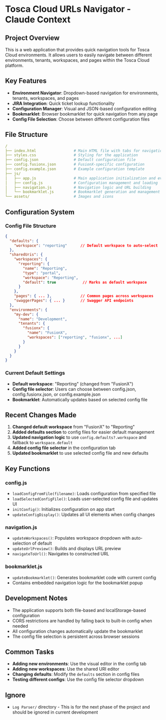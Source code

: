 # Tosca Cloud URLs Navigator - Claude Context

## Project Overview

This is a web application that provides quick navigation tools for Tosca Cloud environments. It allows users to easily navigate between different environments, tenants, workspaces, and pages within the Tosca Cloud platform.

## Key Features

- **Environment Navigator**: Dropdown-based navigation for environments, tenants, workspaces, and pages
- **JIRA Integration**: Quick ticket lookup functionality
- **Configuration Manager**: Visual and JSON-based configuration editing
- **Bookmarklet**: Browser bookmarklet for quick navigation from any page
- **Config File Selection**: Choose between different configuration files

## File Structure

```yml
/
├── index.html                 # Main HTML file with tabs for navigation, JIRA, config, and bookmarklet
├── styles.css                 # Styling for the application
├── config.json                # Default configuration file
├── config.fusionx.json        # FusionX-specific configuration
├── config.example.json        # Example configuration template
├── js/
│   ├── app.js                 # Main application initialization and event handlers
│   ├── config.js              # Configuration management and loading
│   ├── navigation.js          # Navigation logic and URL building
│   └── bookmarklet.js         # Bookmarklet generation and management
└── assets/                    # Images and icons
```

## Configuration System

### Config File Structure

```json
{
  "defaults": {
    "workspace": "reporting"      // Default workspace to auto-select
  },
  "sharedUris": {
    "workspaces": {
      "reporting": {
        "name": "Reporting",
        "type": "portal",
        "workspace": "Reporting",
        "default": true            // Marks as default workspace
      }
    },
    "pages": { ... },             // Common pages across workspaces
    "swaggerPages": { ... }       // Swagger API endpoints
  },
  "environments": {
    "my-dev": {
      "name": "Development",
      "tenants": {
        "fusionx": {
          "name": "FusionX",
          "workspaces": ["reporting", "fusionx", ...]
        }
      }
    }
  }
}
```

### Current Default Settings

- **Default workspace**: "Reporting" (changed from "FusionX")
- **Config file selector**: Users can choose between config.json, config.fusionx.json, or config.example.json
- **Bookmarklet**: Automatically updates based on selected config file

## Recent Changes Made

1. **Changed default workspace** from "FusionX" to "Reporting"
2. **Added defaults section** to config files for easier default management
3. **Updated navigation logic** to use `config.defaults?.workspace` and fallback to `workspace.default`
4. **Added config file selector** in the configuration tab
5. **Updated bookmarklet** to use selected config file and new defaults

## Key Functions

### config.js

- `loadConfigFromFile(filename)`: Loads configuration from specified file
- `loadSelectedConfigFile()`: Loads user-selected config file and updates UI
- `initConfig()`: Initializes configuration on app start
- `updateConfigDisplay()`: Updates all UI elements when config changes

### navigation.js

- `updateWorkspaces()`: Populates workspace dropdown with auto-selection of default
- `updateUrlPreview()`: Builds and displays URL preview
- `navigateToUrl()`: Navigates to constructed URL

### bookmarklet.js

- `updateBookmarklet()`: Generates bookmarklet code with current config
- Contains embedded navigation logic for the bookmarklet popup

## Development Notes

- The application supports both file-based and localStorage-based configuration
- CORS restrictions are handled by falling back to built-in config when needed
- All configuration changes automatically update the bookmarklet
- The config file selection is persistent across browser sessions

## Common Tasks

- **Adding new environments**: Use the visual editor in the config tab
- **Adding new workspaces**: Use the shared URI editor
- **Changing defaults**: Modify the `defaults` section in config files
- **Testing different configs**: Use the config file selector dropdown

## Ignore

- `Log Parser/` directory - This is for the next phase of the project and should be ignored in current development
